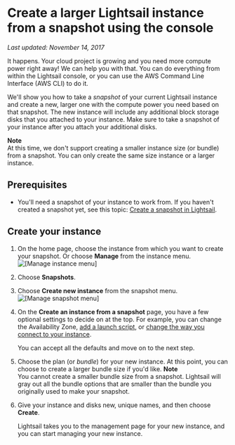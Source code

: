 # Create a larger Lightsail instance from a snapshot using the console<a name="how-to-create-larger-instance-from-snapshot-using-console"></a>

 *Last updated: November 14, 2017* 

It happens\. Your cloud project is growing and you need more compute power right away\! We can help you with that\. You can do everything from within the Lightsail console, or you can use the AWS Command Line Interface \(AWS CLI\) to do it\.

We'll show you how to take a *snapshot* of your current Lightsail instance and create a new, larger one with the compute power you need based on that snapshot\. The new instance will include any additional block storage disks that you attached to your instance\. Make sure to take a snapshot of your instance after you attach your additional disks\.

**Note**  
At this time, we don't support creating a smaller instance size \(or bundle\) from a snapshot\. You can only create the same size instance or a larger instance\.

## Prerequisites<a name="create-larger-instance-from-snapshot-using-console-prerequisites"></a>
+ You'll need a snapshot of your instance to work from\. If you haven't created a snapshot yet, see this topic: [Create a snapshot in Lightsail](lightsail-how-to-create-a-snapshot-of-your-instance.md)\.

## Create your instance<a name="create-larger-instance-from-snapshot-using-console-get-your-snapshot-name"></a>

1. On the home page, choose the instance from which you want to create your snapshot\. Or choose **Manage** from the instance menu\.  
![\[Manage instance menu\]](https://d9yljz1nd5001.cloudfront.net/en_us/b380b072d417d05346bbc87239d4fd76/images/linux-instance-manage-instance-from-shortcut-menu-home-page.gif)

1. Choose **Snapshots**\.

1. Choose **Create new instance** from the snapshot menu\.  
![\[Manage snapshot menu\]](https://d9yljz1nd5001.cloudfront.net/en_us/b380b072d417d05346bbc87239d4fd76/images/animated-gif-create-new-linux-unix-based-lightsail-instance-from-snapshot.gif)

1. On the **Create an instance from a snapshot** page, you have a few optional settings to decide on at the top\. For example, you can change the Availability Zone, [add a launch script](lightsail-how-to-configure-server-additional-data-shell-script.md), or [change the way you connect to your instance](understanding-ssh-in-amazon-lightsail.md)\.

   You can accept all the defaults and move on to the next step\.

1. Choose the plan \(or *bundle*\) for your new instance\. At this point, you can choose to create a larger bundle size if you'd like\.
**Note**  
You cannot create a smaller bundle size from a snapshot\. Lightsail will gray out all the bundle options that are smaller than the bundle you originally used to make your snapshot\.

1. Give your instance and disks new, unique names, and then choose **Create**\.

   Lightsail takes you to the management page for your new instance, and you can start managing your new instance\.